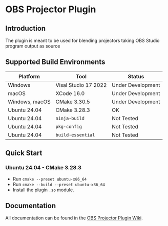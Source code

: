 # OBS Projector Plugin

## Introduction

The plugin is meant to be used for blending projectors taking OBS Studio program output as source

## Supported Build Environments

| Platform  | Tool   | Status    |
|-----------|--------| --------- |
| Windows   | Visal Studio 17 2022 | Under Development |
| macOS     | XCode 16.0 | Under Development |
| Windows, macOS  | CMake 3.30.5 | Under Development |
| Ubuntu 24.04 | CMake 3.28.3 | OK |
| Ubuntu 24.04 | `ninja-build` | Not Tested |
| Ubuntu 24.04 | `pkg-config` | Not Tested |
| Ubuntu 24.04 | `build-essential` | Not Tested |

## Quick Start

### Ubuntu 24.04 - CMake 3.28.3

- Run `cmake --preset ubuntu-x86_64`
- Run `cmake --build --preset ubuntu-x86_64`
- Install the plugin `.so` module.

## Documentation

All documentation can be found in the [OBS Projector Plugin Wiki](https://github.com/julia-otran/obs-projector/wiki).
